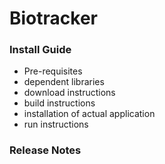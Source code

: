 Biotracker
==========

### Install Guide

+ Pre-requisites
+ dependent libraries
+ download instructions
+ build instructions
+ installation of actual application
+ run instructions

### Release Notes
